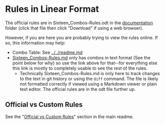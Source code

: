 # Rules in Linear Format

The official rules are in Sixteen_Combos-Rules.odt in the [documentation](../) folder (click that file then click "Download" if using a web browser).

However, if you are here you are probably trying to view the rules online. If so, this information may help:
- Combo Table: See [../../readme.md](../../readme.md)
- [Sixteen_Combos-Rules.md](Sixteen_Combos-Rules.md) only has combos in text format (See the point below for why) so use the link above for that--for everything else this link is mostly to completely usable to see the rest of the rules.
  - Technically Sixteen_Combos-Rules.md is only here to track changes to the text in git history or using the `diff` command. The file is likely not formatted correctly if viewed using a Markdown viewer or plain
text editor. The official rules are in the odt file further up.

## Official vs Custom Rules
See the "[Official vs Custom Rules](../../readme.md#official-vs-custom-rules)" section in the main readme.
